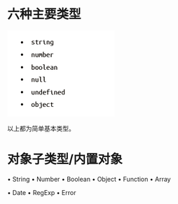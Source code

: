 # 六种主要类型

![image-20220120211358794](image-20220120211358794.png)

以上都为简单基本类型。

# 对象子类型/内置对象

• String
		• Number
		• Boolean
		• Object
		• Function
		• Array

• Date
		• RegExp
		• Error